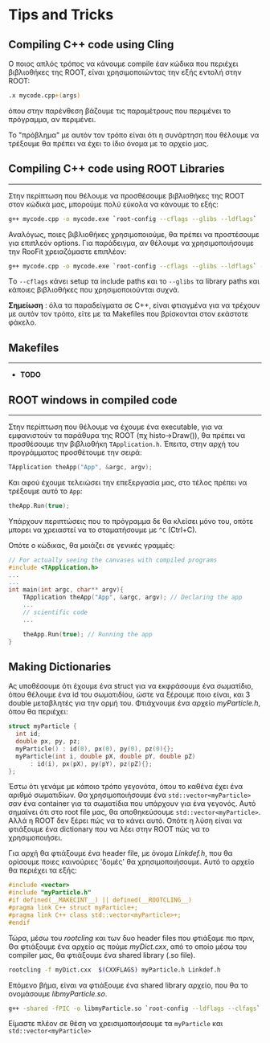 # Tips and Tricks

## Compiling C++ code using Cling

Ο ποιος απλός τρόπος να κάνουμε compile έαν κώδικα που περιέχει βιβλιοθήκες της ROOT, είναι χρησιμοποιώντας την εξής εντολή στην ROOT:

``` bash
.x mycode.cpp+(args)
```
όπου στην παρένθεση βάζουμε τις παραμέτρους που περιμένει το πρόγραμμα, αν περιμένει.


Το "πρόβλημα" με αυτόν τον τρόπο είναι ότι η συνάρτηση που θέλουμε να τρέξουμε θα πρέπει να έχει το ίδιο όνομα με το αρχείο μας.






## Compiling C++ code using ROOT Libraries
___

Στην περίπτωση που θέλουμε να προσθέσουμε βιβλιοθήκες της ROOT στον κώδικά μας, μπορούμε πολύ εύκολα να κάνουμε το εξής:

``` bash
g++ mycode.cpp -o mycode.exe `root-config --cflags --glibs --ldflags`
```

Αναλόγως, ποιες βιβλιοθήκες χρησιμοποιούμε, θα πρέπει να προστέσουμε για επιπλεόν options. Για παράδειγμα, αν θέλουμε να χρησιμοποιήσουμε την RooFit χρειαζόμαστε επιπλέον:

``` bash
g++ mycode.cpp -o mycode.exe `root-config --cflags --glibs --ldflags` -lRooFit -lRooFitCore -lMinuit
```

Tο ```--cflags``` κάνει setup τα include paths και το ```--glibs``` τα library paths και κάποιες βιβλιοθήκες που χρησιμοποιούνται συχνά.


**Σημείωση** : όλα τα παραδείγματα σε C++, είναι φτιαγμένα για να τρέχουν με αυτόν τον τρόπο, είτε με τα Makefiles που βρίσκονται στον εκάστοτε φάκελο.


## Makefiles
___

* **TODO**

## ROOT windows in compiled code
___

Στην περίπτωση που θέλουμε να έχουμε ένα executable, για να εμφανιστούν τα παράθυρα της ROOT (πχ histo->Draw()), θα πρέπει να προσθέσουμε την βιβλιοθήκη ```TApplication.h```. Έπειτα, στην αρχή του προγράμματος προσθέτουμε την σειρά:

```cpp 
TApplication theApp("App", &argc, argv);
```

Και αφού έχουμε τελειώσει την επεξεργασία μας, στο τέλος πρέπει να τρέξουμε αυτό το ```App```:

```cpp 
theApp.Run(true);
```
Υπάρχουν περιπτώσεις που το πρόγραμμα δε θα κλείσει μόνο του, οπότε μπορει να χρειαστεί να το σταματήσουμε με ```^C``` (Ctrl+C).

Οπότε ο κώδικας, θα μοιάζει σε γενικές γραμμές:

```cpp
// For actually seeing the canvases with compiled programs
#include <TApplication.h>
...
...
int main(int argc, char** argv){
    TApplication theApp("App", &argc, argv); // Declaring the app
    ...
    // scientific code 
    ...

    theApp.Run(true); // Running the app
}

```

## Making Dictionaries
Ας υποθέσουμε ότι έχουμε ένα struct για να εκφράσουμε ένα σωματίδιο, όπου θέλουμε ένα id του σωματιδίου, ώστε να ξέρουμε ποιο είναι, και 3 double μεταβλητές για την ορμή του. Φτιάχνουμε ένα αρχείο *myParticle.h*, όπου θα περιέχει:

```cpp
struct myParticle {
  int id;
  double px, py, pz;
  myParticle() : id(0), px(0), py(0), pz(0){};
  myParticle(int i, double pX, double pY, double pZ)
      : id(i), px(pX), py(pY), pz(pZ){};
};
```

Έστω ότι γενάμε με κάποιο τρόπο γεγονότα, όπου το καθένα έχει ένα αριθμό σωματιδίων. Θα χρησιμοποιήσουμε ένα ```std::vector<myParticle>```  σαν ένα container για τα σωματίδια που υπάρχουν για ένα γεγονός. Αυτό σημαίνει ότι στο root file μας, θα αποθηκεύσουμε ```std::vector<myParticle>```. Αλλά η ROOT δεν ξέρει πώς να το κάνει αυτό.
Οπότε η λύση είναι να φτιάξουμε ένα dictionary που να λέει στην ROOT πώς να το χρησιμοποιήσει. 

Για αρχή θα φτιάξουμε ένα header file, με όνομα *Linkdef.h*, που θα ορίσουμε ποιες καινούριες 'δομές' θα χρησιμοποιήσουμε. Αυτό το αρχείο θα περιέχει τα εξής:

```cpp
#include <vector>
#include "myParticle.h"
#if defined(__MAKECINT__) || defined(__ROOTCLING__)
#pragma link C++ struct myParticle+;
#pragma link C++ class std::vector<myParticle>+;
#endif
```


Τώρα, μέσω του *rootcling* και των δυο header files που φτιάξαμε πιο πριν, Θα φτιάξουμε ένα αρχείο ας πούμε *myDict.cxx*, από το οποίο μέσω του compiler μας, θα φτιάξουμε ένα shared library (.so file). 

``` sh
rootcling -f myDict.cxx  $(CXXFLAGS) myParticle.h Linkdef.h
```

Επόμενο βήμα, είναι να φτιάξουμε ένα shared library αρχείο, που θα το ονομάσουμε *libmyParticle.so*. 
```sh
g++ -shared -fPIC -o libmyParticle.so `root-config --ldflags --clfags` myDict.cxx
```

Είμαστε πλέον σε θέση να χρεισιμοποιήσουμε τα `myParticle` και `std::vector<myParticle>`
